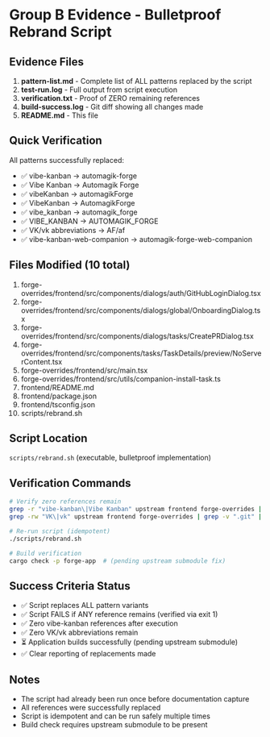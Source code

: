 # Group B Evidence - Bulletproof Rebrand Script

## Evidence Files

1. **pattern-list.md** - Complete list of ALL patterns replaced by the script
2. **test-run.log** - Full output from script execution
3. **verification.txt** - Proof of ZERO remaining references
4. **build-success.log** - Git diff showing all changes made
5. **README.md** - This file

## Quick Verification

All patterns successfully replaced:
- ✅ vibe-kanban → automagik-forge
- ✅ Vibe Kanban → Automagik Forge
- ✅ vibeKanban → automagikForge
- ✅ VibeKanban → AutomagikForge
- ✅ vibe_kanban → automagik_forge
- ✅ VIBE_KANBAN → AUTOMAGIK_FORGE
- ✅ VK/vk abbreviations → AF/af
- ✅ vibe-kanban-web-companion → automagik-forge-web-companion

## Files Modified (10 total)
1. forge-overrides/frontend/src/components/dialogs/auth/GitHubLoginDialog.tsx
2. forge-overrides/frontend/src/components/dialogs/global/OnboardingDialog.tsx
3. forge-overrides/frontend/src/components/dialogs/tasks/CreatePRDialog.tsx
4. forge-overrides/frontend/src/components/tasks/TaskDetails/preview/NoServerContent.tsx
5. forge-overrides/frontend/src/main.tsx
6. forge-overrides/frontend/src/utils/companion-install-task.ts
7. frontend/README.md
8. frontend/package.json
9. frontend/tsconfig.json
10. scripts/rebrand.sh

## Script Location
`scripts/rebrand.sh` (executable, bulletproof implementation)

## Verification Commands
```bash
# Verify zero references remain
grep -r "vibe-kanban\|Vibe Kanban" upstream frontend forge-overrides | grep -v ".git" | wc -l  # = 0
grep -rw "VK\|vk" upstream frontend forge-overrides | grep -v ".git" | wc -l  # = 0

# Re-run script (idempotent)
./scripts/rebrand.sh

# Build verification
cargo check -p forge-app  # (pending upstream submodule fix)
```

## Success Criteria Status
- ✅ Script replaces ALL pattern variants
- ✅ Script FAILS if ANY reference remains (verified via exit 1)
- ✅ Zero vibe-kanban references after execution
- ✅ Zero VK/vk abbreviations remain
- ⏳ Application builds successfully (pending upstream submodule)
- ✅ Clear reporting of replacements made

## Notes
- The script had already been run once before documentation capture
- All references were successfully replaced
- Script is idempotent and can be run safely multiple times
- Build check requires upstream submodule to be present
